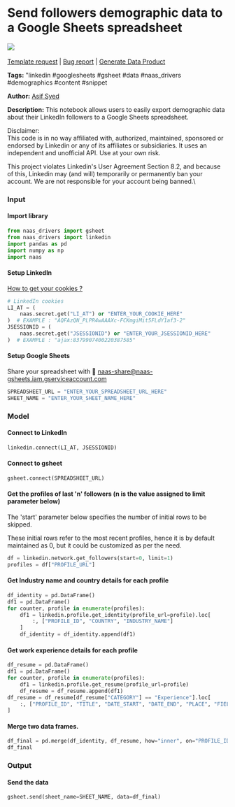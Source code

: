# Send followers demographic data to a Google Sheets spreadsheet

[![](https://naasai-public.s3.eu-west-3.amazonaws.com/Open\_in\_Naas\_Lab.svg)](https://app.naas.ai/user-redirect/naas/downloader?url=https://raw.githubusercontent.com/jupyter-naas/awesome-notebooks/master/LinkedIn/LinkedIn\_Send\_followers\_demographic\_data\_to\_a\_Google\_Sheets\_spreadsheet.ipynb)\
\
[Template request](https://github.com/jupyter-naas/awesome-notebooks/issues/new?assignees=\&labels=\&template=template-request.md\&title=Tool+-+Action+of+the+notebook+) | [Bug report](https://github.com/jupyter-naas/awesome-notebooks/issues/new?assignees=\&labels=bug\&template=bug\_report.md\&title=LinkedIn+-+Send+followers+demographic+data+to+a+Google+Sheets+spreadsheet:+Error+short+description) | [Generate Data Product](https://app.naas.ai/user-redirect/naas/downloader?url=https://raw.githubusercontent.com/jupyter-naas/awesome-notebooks/master/Naas/Naas\_Start\_data\_product.ipynb)

**Tags:** "linkedin #googlesheets #gsheet #data #naas\_drivers #demographics #content #snippet

**Author:** [Asif Syed](https://www.linkedin.com/in/asifsyd/)

**Description:** This notebook allows users to easily export demographic data about their LinkedIn followers to a Google Sheets spreadsheet.

Disclaimer:\
This code is in no way affiliated with, authorized, maintained, sponsored or endorsed by Linkedin or any of its affiliates or subsidiaries. It uses an independent and unofficial API. Use at your own risk.

This project violates Linkedin's User Agreement Section 8.2, and because of this, Linkedin may (and will) temporarily or permanently ban your account. We are not responsible for your account being banned.\


### Input

#### Import library

```python
from naas_drivers import gsheet
from naas_drivers import linkedin
import pandas as pd
import numpy as np
import naas
```

#### Setup LinkedIn

[How to get your cookies ?](https://www.notion.so/LinkedIn-driver-Get-your-cookies-d20a8e7e508e42af8a5b52e33f3dba75)

```python
# LinkedIn cookies
LI_AT = (
    naas.secret.get("LI_AT") or "ENTER_YOUR_COOKIE_HERE"
)  # EXAMPLE : "AQFAzQN_PLPR4wAAAXc-FCKmgiMit5FLdY1af3-2"
JSESSIONID = (
    naas.secret.get("JSESSIONID") or "ENTER_YOUR_JSESSIONID_HERE"
)  # EXAMPLE : "ajax:8379907400220387585"
```

#### Setup Google Sheets

Share your spreadsheet with 🔗 naas-share@naas-gsheets.iam.gserviceaccount.com

```python
SPREADSHEET_URL = "ENTER_YOUR_SPREADSHEET_URL_HERE"
SHEET_NAME = "ENTER_YOUR_SHEET_NAME_HERE"
```

### Model

#### Connect to LinkedIn

```python
linkedin.connect(LI_AT, JSESSIONID)
```

#### Connect to gsheet

```python
gsheet.connect(SPREADSHEET_URL)
```

#### Get the profiles of last 'n' followers (n is the value assigned to limit parameter below)

The 'start' parameter below specifies the number of initial rows to be skipped.

These initial rows refer to the most recent profiles, hence it is by default maintained as 0, but it could be customized as per the need.

```python
df = linkedin.network.get_followers(start=0, limit=1)
profiles = df["PROFILE_URL"]
```

#### Get Industry name and country details for each profile

```python
df_identity = pd.DataFrame()
df1 = pd.DataFrame()
for counter, profile in enumerate(profiles):
    df1 = linkedin.profile.get_identity(profile_url=profile).loc[
        :, ["PROFILE_ID", "COUNTRY", "INDUSTRY_NAME"]
    ]
    df_identity = df_identity.append(df1)
```

#### Get work experience details for each profile

```python
df_resume = pd.DataFrame()
df1 = pd.DataFrame()
for counter, profile in enumerate(profiles):
    df1 = linkedin.profile.get_resume(profile_url=profile)
    df_resume = df_resume.append(df1)
df_resume = df_resume[df_resume["CATEGORY"] == "Experience"].loc[
    :, ["PROFILE_ID", "TITLE", "DATE_START", "DATE_END", "PLACE", "FIELD"]
]
```

#### Merge two data frames.

```python
df_final = pd.merge(df_identity, df_resume, how="inner", on="PROFILE_ID")
df_final
```

### Output

#### Send the data

```python
gsheet.send(sheet_name=SHEET_NAME, data=df_final)
```
